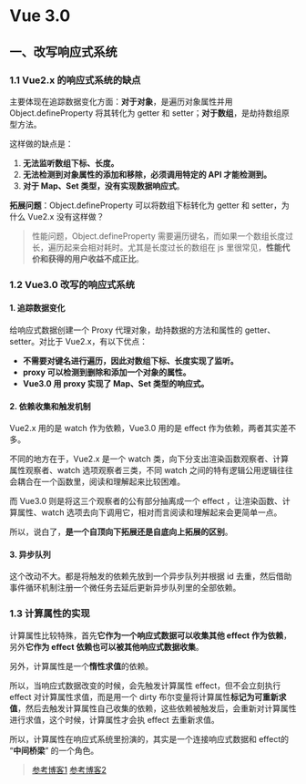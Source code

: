 # Vue 3.0

## 一、改写响应式系统

### 1.1 Vue2.x 的响应式系统的缺点
主要体现在追踪数据变化方面：**对于对象**，是遍历对象属性并用 Object.defineProperty 将其转化为 getter 和 setter；**对于数组**，是劫持数组原型方法。

这样做的缺点是：
1. **无法监听数组下标、长度。**
2. **无法检测到对象属性的添加和移除，必须调用特定的 API 才能检测到。**
3. **对于 Map、Set 类型，没有实现数据响应式**。

**拓展问题**：Object.defineProperty 可以将数组下标转化为 getter 和 setter，为什么 Vue2.x 没有这样做？

> 性能问题，Object.defineProperty 需要遍历键名，而如果一个数组长度过长，遍历起来会相对耗时。尤其是长度过长的数组在 js 里很常见，**性能代价和获得的用户收益不成正比**。

### 1.2 Vue3.0 改写的响应式系统
#### 1. 追踪数据变化
给响应式数据创建一个 Proxy 代理对象，劫持数据的方法和属性的 getter、setter。对比于 Vue2.x，有以下优点：
- **不需要对键名进行遍历，因此对数组下标、长度实现了监听。**
- **proxy 可以检测到删除和添加一个对象的属性。**
- **Vue3.0 用 proxy 实现了 Map、Set 类型的响应式。**

#### 2. 依赖收集和触发机制
Vue2.x 用的是 watch 作为依赖，Vue3.0 用的是 effect 作为依赖，两者其实差不多。

不同的地方在于，Vue2.x 是一个 watch 类，向下分支出渲染函数观察者、计算属性观察者、watch 选项观察者三类，不同 watch 之间的特有逻辑公用逻辑往往会耦合在一个函数里，阅读和理解起来比较困难。

而 Vue3.0 则是将这三个观察者的公有部分抽离成一个 effect ，让渲染函数、计算属性、watch 选项去向下调用它，相对而言阅读和理解起来会更简单一点。 

所以，说白了，**是一个自顶向下拓展还是自底向上拓展的区别**。

#### 3. 异步队列
这个改动不大。都是将触发的依赖先放到一个异步队列并根据 id 去重，然后借助事件循环机制注册一个微任务去延后更新异步队列里的全部依赖。

### 1.3 计算属性的实现
计算属性比较特殊，首先**它作为一个响应式数据可以收集其他 effect 作为依赖**，另外**它作为 effect 依赖也可以被其他响应式数据收集**。

另外，计算属性是一个**惰性求值**的依赖。

所以，当响应式数据改变的时候，会先触发计算属性 effect，但不会立刻执行 effect 对计算属性求值，而是用一个 dirty 布尔变量将计算属性**标记为可重新求值**，然后去触发计算属性自己收集的依赖，这些依赖被触发后，会重新对计算属性进行求值，这个时候，计算属性才会执 effect 去重新求值。

所以，计算属性在响应式系统里扮演的，其实是一个连接响应式数据和 effect的 “**中间桥梁**” 的一个角色。



> [参考博客1](https://github.com/cangshudada/vue3.0-reactivity-analyze)
> [参考博客2](https://www.jianshu.com/p/ced3764ee87a)
